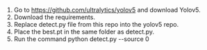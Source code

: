 1. Go to https://github.com/ultralytics/yolov5 and download Yolov5.
2. Download the requirements.
3. Replace detect.py file from this repo into the yolov5 repo.
4. Place the best.pt in the same folder as detect.py.
5. Run the command python detect.py --source 0
